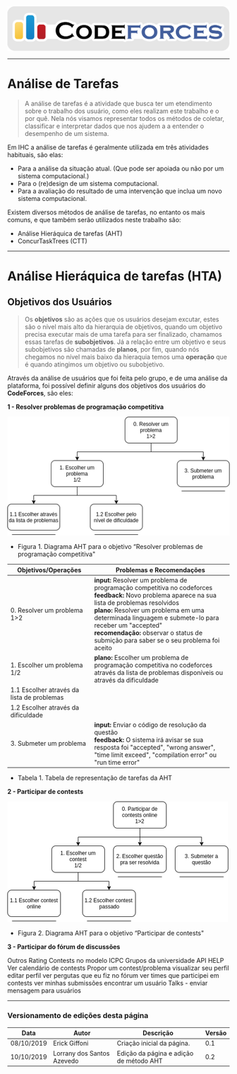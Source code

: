 <span style="margin-left: 0%;">![Codeforces Logo](../images/codeforces.png)</span>

***
# Análise de Tarefas
> A análise de tarefas é a atividade que busca ter um etendimento sobre o trabalho dos usuário, como eles realizam este trabalho e o por quê. Nela nós visamos representar todos os métodos de coletar, classificar e interpretar dados que nos ajudem a a entender o desempenho de um sistema.

Em IHC a análise de tarefas é geralmente utilizada em três atividades habituais, são elas:

- Para a análise da situação atual. (Que pode ser apoiada ou não por um sistema computacional.)
- Para o (re)design de um sistema computacional.
- Para a avaliação do resultado de uma intervenção que inclua um novo sistema computacional.

Existem diversos métodos de análise de tarefas, no entanto os mais comuns, e que também serão utilizados neste trabalho são:

- Análise Hieráquica de tarefas (AHT)
- ConcurTaskTrees (CTT)

***
# Análise Hieráquica de tarefas (HTA)

## Objetivos dos Usuários

> Os **objetivos** são as ações que os usuários desejam excutar, estes são o nível mais alto da hierarquia de objetivos, quando um objetivo precisa executar mais de uma tarefa para ser finalizado, chamamos essas tarefas de **subobjetivos**. Já a relação entre um objetivo e seus subobjetivos são chamadas de **planos**, por fim, quando nós chegamos no nível mais baixo da hieraquia temos uma **operação** que é quando atingimos um objetivo ou subobjetivo.

Através da análise de usuários que foi feita pelo grupo, e de uma análise da plataforma, foi possível definir alguns dos objetivos dos usuários do **CodeForces**, são eles:

**1 - Resolver problemas de programação competitiva**

<span style="margin-left: 0%;">![problemsolve](./images/problemsolve.png)</span>

- Figura 1. Diagrama AHT para o objetivo “Resolver problemas de programação competitiva"

| Objetivos/Operações | Problemas e Recomendações |
|------|-------|
| 0. Resolver um problema 1>2 | **input:** Resolver um problema de programação competitiva no codeforces</br>**feedback:** Novo problema aparece na sua lista de problemas resolvidos</br>**plano:** Resolver um problema em uma determinada linguagem e submete-lo para receber um "accepted"</br>**recomendação:** observar o status de submição para saber se o seu problema foi aceito |
| 1. Escolher um problema 1/2 | **plano:** Escolher um problema de programação competitiva no codeforces através da lista de problemas disponíveis ou através da dificuldade|
| 1.1 Escolher através da lista de problemas | |
| 1.2 Escolher através da dificuldade | |
| 3. Submeter um problema | **input:** Enviar o código de resolução da questão</br>**feedback:** O sistema irá avisar se sua resposta foi "accepted", "wrong answer", "time limit exceed", "compilation error" ou "run time error" |

- Tabela 1. Tabela de representação de tarefas da AHT

**2 - Participar de contests**

<span style="margin-left: 0%;">![contest](./images/contest.png)</span>

- Figura 2. Diagrama AHT para o objetivo “Participar de contests"

**3 - Participar do fórum de discussões**

Outros
Rating
Contests no modelo ICPC
Grupos da universidade
API
HELP
Ver calendário de contests
Propor um contest/problema
visualizar seu perfil
editar perfil
ver pergutas que eu fiz no fórum
ver times que participei em contests
ver minhas submissões
encontrar um usuário
Talks - enviar mensagem para usuários
***
### Versionamento de edições desta página
| Data | Autor | Descrição | Versão |
|------|-------|-----------|--------|
| 08/10/2019 | Erick Giffoni | Criação inicial da página. | 0.1 |
| 10/10/2019 | Lorrany dos Santos Azevedo | Edição da página e adição de método AHT | 0.2 |
